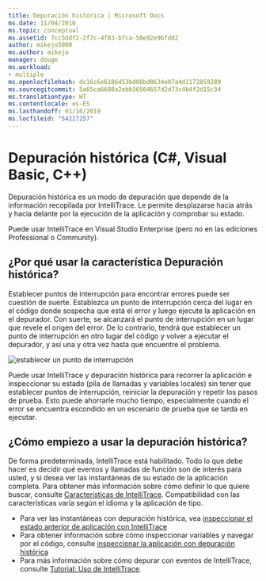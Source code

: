 ```yaml
---
title: Depuración histórica | Microsoft Docs
ms.date: 11/04/2016
ms.topic: conceptual
ms.assetid: 7cc5ddf2-2f7c-4f83-b7ca-58e92e9bfdd2
author: mikejo5000
ms.author: mikejo
manager: douge
ms.workload:
- multiple
ms.openlocfilehash: dc16c6e6186d53bd08bd0634e07a4d1172859280
ms.sourcegitcommit: 5a65ca6688a2ebb36564657d2d73c4b4f2d15c34
ms.translationtype: HT
ms.contentlocale: es-ES
ms.lasthandoff: 01/16/2019
ms.locfileid: "54227257"
---
```

# <a name="historical-debugging-c-visual-basic-c"></a>Depuración histórica (C#, Visual Basic, C++)

Depuración histórica es un modo de depuración que depende de la información recopilada por IntelliTrace. Le permite desplazarse hacia atrás y hacia delante por la ejecución de la aplicación y comprobar su estado.  
  
 Puede usar IntelliTrace en Visual Studio Enterprise (pero no en las ediciones Professional o Community).  
  
## <a name="why-use-historical-debugging"></a>¿Por qué usar la característica Depuración histórica?

 Establecer puntos de interrupción para encontrar errores puede ser cuestión de suerte. Establezca un punto de interrupción cerca del lugar en el código donde sospecha que está el error y luego ejecute la aplicación en el depurador. Con suerte, se alcanzará el punto de interrupción en un lugar que revele el origen del error. De lo contrario, tendrá que establecer un punto de interrupción en otro lugar del código y volver a ejecutar el depurador, y así una y otra vez hasta que encuentre el problema.  
  
 ![establecer un punto de interrupción](../debugger/media/breakpointprocesa.png "BreakpointProcesa")  
  
 Puede usar IntelliTrace y depuración histórica para recorrer la aplicación e inspeccionar su estado (pila de llamadas y variables locales) sin tener que establecer puntos de interrupción, reiniciar la depuración y repetir los pasos de prueba. Esto puede ahorrarle mucho tiempo, especialmente cuando el error se encuentra escondido en un escenario de prueba que se tarda en ejecutar.  
  
## <a name="how-do-i-start-using-historical-debugging"></a>¿Cómo empiezo a usar la depuración histórica?

 De forma predeterminada, IntelliTrace está habilitado. Todo lo que debe hacer es decidir qué eventos y llamadas de función son de interés para usted, y si desea ver las instantáneas de su estado de la aplicación completa. Para obtener más información sobre cómo definir lo que quiere buscar, consulte [Características de IntelliTrace](../debugger/intellitrace-features.md). Compatibilidad con las características varía según el idioma y la aplicación de tipo.

 - Para ver las instantáneas con depuración histórica, vea [inspeccionar el estado anterior de aplicación con IntelliTrace](../debugger/view-historical-application-state.md)
 - Para obtener información sobre cómo inspeccionar variables y navegar por el código, consulte [inspeccionar la aplicación con depuración histórica](../debugger/historical-debugging-inspect-app.md)
 - Para más información sobre cómo depurar con eventos de IntelliTrace, consulte [Tutorial: Uso de IntelliTrace](../debugger/walkthrough-using-intellitrace.md).